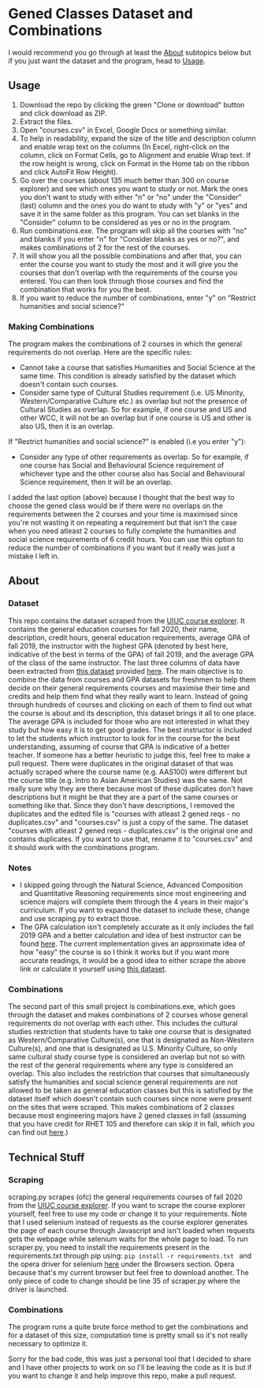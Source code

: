 # Gened Classes Dataset and Combinations
I would recommend you go through at least the [About][8] subtopics below but if you just want the dataset and the program, head to [Usage][7].
## Usage
1. Download the repo by clicking the green "Clone or download" button and click download as ZIP.
2. Extract the files.
2. Open "courses.csv" in Excel, Google Docs or something similar.
3. To help in readability, expand the size of the title and description column and enable wrap text on the columns (In Excel, right-click on the column, click on Format Cells, go to Alignment and enable Wrap text. If the row height is wrong, click on Format in the Home tab on the ribbon and click AutoFit Row Height).
4. Go over the courses (about 135 much better than 300 on course explorer) and see which ones you want to study or not. Mark the ones you don't want to study with either "n" or "no" under the "Consider" (last) column and the ones you do want to study with "y" or "yes" and save it in the same folder as this program. You can set blanks in the "Consider" column to be considered as yes or no in the program.
5. Run combinations.exe. The program will skip all the courses with "no" and blanks if you enter "n" for "Consider blanks as yes or no?", and makes combinations of 2 for the rest of the courses.
6. It will show you all the possible combinations and after that, you can enter the course you want to study the most and it will give you the courses that don't overlap with the requirements of the course you entered. You can then look through those courses and find the combination that works for you the best.
7. If you want to reduce the number of combinations, enter "y" on "Restrict humanities and social science?"
### Making Combinations
The program makes the combinations of 2 courses in which the general requirements do not overlap. Here are the specific rules:
* Cannot take a course that satisfies Humanities and Social Science at the same time. This condition is already satisfied by the dataset which doesn't contain such courses. 
* Consider same type of Cultural Studies requirement (i.e. US Minority, Western/Comparative Culture etc.) as overlap but not the presence of Cultural Studies as overlap. So for example, if one course and US and other WCC, it will not be an overlap but if one course is US and other is also US, then it is an overlap.

If "Restrict humanities and social science?" is enabled (i.e you enter "y"):
* Consider any type of other requirements as overlap. So for example, if one course has Social and Behavioural Science requirement of whichever type and the other course also has Social and Behavioural Science requirement, then it will be an overlap.

I added the last option (above) because I thought that the best way to choose the gened class would be if there were no overlaps on the requirements between the 2 courses and your time is maximised since you're not wasting it on repeating a requirement but that isn't the case when you need atleast 2 courses to fully complete the humanities and social science requirements of 6 credit hours. You can use this option to reduce the number of combinations if you want but it really was just a mistake I left in.

## About
### Dataset
This repo contains the dataset scraped from the [UIUC course explorer][1]. It contains the general education courses for fall 2020, their name, description, credit hours, general education requirements, average GPA of fall 2019, the instructor with the highest GPA (denoted by best here, indicative of the best in terms of the GPA) of fall 2019, and the average GPA of the class of the same instructor. The last three columns of data have been extracted from [this dataset][2] provided [here][3]. The main objective is to combine the data from courses and GPA datasets for freshmen to help them decide on their general requirements courses and maximise their time and credits and help them find what they really want to learn. Instead of going through hundreds of courses and clicking on each of them to find out what the course is about and its description, this dataset brings it all to one place. The average GPA is included for those who are not interested in what they study but how easy it is to get good grades. The best instructor is included to let the students which instructor to look for in the course for the best understanding, assuming of course that GPA is indicative of a better teacher. If someone has a better heuristic to judge this, feel free to make a pull request. There were duplicates in the original dataset of that was actually scraped where the course name (e.g. AAS100) were different but the course title (e.g. Intro to Asian American Studies) was the same. Not really sure why they are there because most of these duplicates don't have descriptions but it might be that they are a part of the same courses or something like that. Since they don't have descriptions, I removed the duplicates and the edited file is "courses with atleast 2 gened reqs - no duplicates.csv" and "courses.csv" is just a copy of the same.  The dataset "courses with atleast 2 gened reqs - duplicates.csv" is the original one and contains duplicates. If you want to use that, rename it to "courses.csv" and it should work with the combinations program.
### Notes
* I skipped going through the Natural Science, Advanced Composition and Quantitative Reasoning requirements since most engineering and science majors will complete them through the 4 years in their major's curriculum. If you want to expand the dataset to include these, change and use scraping.py to extract those. 
* The GPA calculation isn't completely accurate as it only includes the fall 2019 GPA and a better calculation and idea of best instructor can be found [here][6]. The current implementation gives an approximate idea of how "easy" the course is so I think it works but if you want more accurate readings, it would be a good idea to either scrape the above link or calculate it yourself using [this dataset][2].
### Combinations
The second part of this small project is combinations.exe, which goes through the dataset and makes combinations of 2 courses whose general requirements do not overlap with each other. This includes the cultural studies restriction that students have to take one course that is designated as Western/Comparative Culture(s), one that is designated as Non-Western Culture(s), and one that is designated as U.S. Minority Culture, so only same cultural study course type is considered an overlap but not so with the rest of the general requirements where any type is considered an overlap. This also includes the restriction that courses that simultaneously satisfy the humanities and social science general requirements are not allowed to be taken as general education classes but this is satisfied by the dataset itself which doesn't contain such courses since none were present on the sites that were scraped. This makes combinations of 2 classes because most engineering majors have 2 gened classes in fall (assuming that you have credit for RHET 105 and therefore can skip it in fall, which you can find out [here][5].)
## Technical Stuff
### Scraping
scraping.py scrapes (ofc) the general requirements courses of fall 2020 from the [UIUC course explorer][1]. If you want to scrape the course explorer yourself, feel free to use my code or change it to your requirements. Note that I used selenium instead of requests as the course explorer generates the page of each course through Javascript and isn't loaded when requests gets the webpage while selenium waits for the whole page to load. 
To run scraper.py, you need to install the requirements present in the requirements.txt through pip using:
```pip install -r requirements.txt ``` and the opera driver for selenium [here][4] under the Browsers section. Opera because that's my current browser but feel free to download another. The only piece of code to change should be line 35 of scraper.py where the driver is launched.
### Combinations
The program runs a quite brute force method to get the combinations and for a dataset of this size, computation time is pretty small so it's not really necessary to optimize it. 

Sorry for the bad code, this was just a personal tool that I decided to share and I have other projects to work on so I'll be leaving the code as it is but if you want to change it and help improve this repo, make a pull request.

[1]: https://courses.illinois.edu/gened/DEFAULT/DEFAULT
[2]: https://raw.githubusercontent.com/wadefagen/datasets/master/gpa/uiuc-gpa-dataset.csv
[3]: https://github.com/wadefagen/datasets/tree/master/gpa
[4]: https://www.selenium.dev/downloads/
[5]: https://citl.illinois.edu/citl-101/measurement-evaluation/placement-proficiency/proficiency-testing/subjects-with-proficiency-exams/rhetoric-proficiency
[6]: http://waf.cs.illinois.edu/discovery/grade_disparity_between_sections_at_uiuc/
[7]: https://github.com/ApoorvaAditya/uiuc-gened-classes#usage
[8]: https://github.com/ApoorvaAditya/uiuc-gened-classes#about
